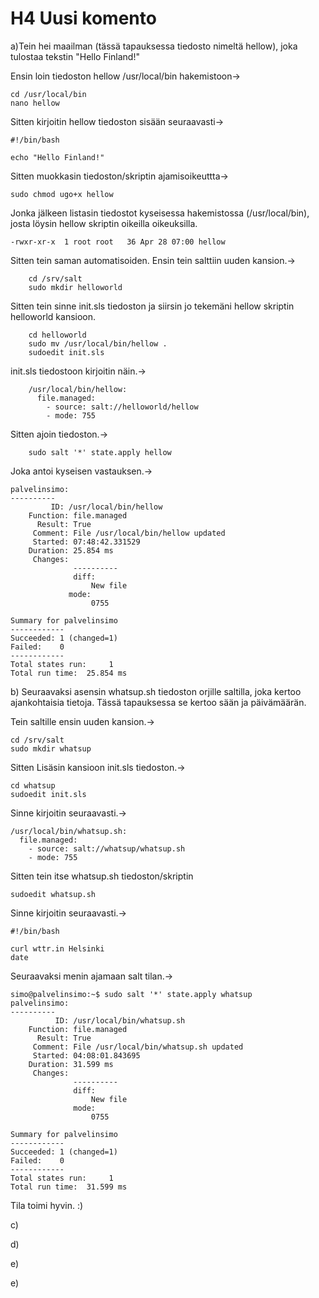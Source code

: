 # H4 Uusi komento

a)Tein hei maailman (tässä tapauksessa tiedosto nimeltä hellow), joka tulostaa tekstin "Hello Finland!"

Ensin loin tiedoston hellow /usr/local/bin hakemistoon->

	cd /usr/local/bin
	nano hellow

Sitten kirjoitin hellow tiedoston sisään seuraavasti->

	#!/bin/bash

	echo "Hello Finland!"

Sitten muokkasin tiedoston/skriptin ajamisoikeuttta->

	sudo chmod ugo+x hellow

Jonka jälkeen listasin tiedostot kyseisessa hakemistossa (/usr/local/bin), josta löysin hellow skriptin oikeilla oikeuksilla.

	-rwxr-xr-x  1 root root   36 Apr 28 07:00 hellow

Sitten tein saman automatisoiden. Ensin tein salttiin uuden kansion.->

        cd /srv/salt
        sudo mkdir helloworld

Sitten tein sinne init.sls tiedoston ja siirsin jo tekemäni hellow skriptin helloworld kansioon.

        cd helloworld
        sudo mv /usr/local/bin/hellow .
        sudoedit init.sls

init.sls tiedostoon kirjoitin näin.->

        /usr/local/bin/hellow:
          file.managed:
            - source: salt://helloworld/hellow
            - mode: 755

Sitten ajoin tiedoston.->

        sudo salt '*' state.apply hellow

Joka antoi kyseisen vastauksen.->

	palvelinsimo:
	----------
         	 ID: /usr/local/bin/hellow
	    Function: file.managed
	      Result: True
	     Comment: File /usr/local/bin/hellow updated
	     Started: 07:48:42.331529
	    Duration: 25.854 ms
	     Changes:
	              ----------
        	      diff:
                	  New file
             	 mode:
                	  0755

	Summary for palvelinsimo
	------------
	Succeeded: 1 (changed=1)
	Failed:    0
	------------
	Total states run:     1
	Total run time:  25.854 ms

b) Seuraavaksi asensin whatsup.sh tiedoston orjille saltilla, joka kertoo ajankohtaisia tietoja. Tässä tapauksessa se kertoo sään ja päivämäärän.

Tein saltille ensin uuden kansion.->

	cd /srv/salt
	sudo mkdir whatsup

Sitten Lisäsin kansioon init.sls tiedoston.->

	cd whatsup
	sudoedit init.sls

Sinne kirjoitin seuraavasti.->

	/usr/local/bin/whatsup.sh:
	  file.managed:
	    - source: salt://whatsup/whatsup.sh
	    - mode: 755

Sitten tein itse whatsup.sh tiedoston/skriptin

	sudoedit whatsup.sh

Sinne kirjoitin seuraavasti.->

	#!/bin/bash

	curl wttr.in Helsinki
	date

Seuraavaksi menin ajamaan salt tilan.->

	simo@palvelinsimo:~$ sudo salt '*' state.apply whatsup
	palvelinsimo:
	----------
	          ID: /usr/local/bin/whatsup.sh
	    Function: file.managed
	      Result: True
	     Comment: File /usr/local/bin/whatsup.sh updated
	     Started: 04:08:01.843695
	    Duration: 31.599 ms
	     Changes:
	              ----------
	              diff:
	                  New file
	              mode:
	                  0755

	Summary for palvelinsimo
	------------
	Succeeded: 1 (changed=1)
	Failed:    0
	------------
	Total states run:     1
	Total run time:  31.599 ms

Tila toimi hyvin. :)

c)

d)

e)

e)
